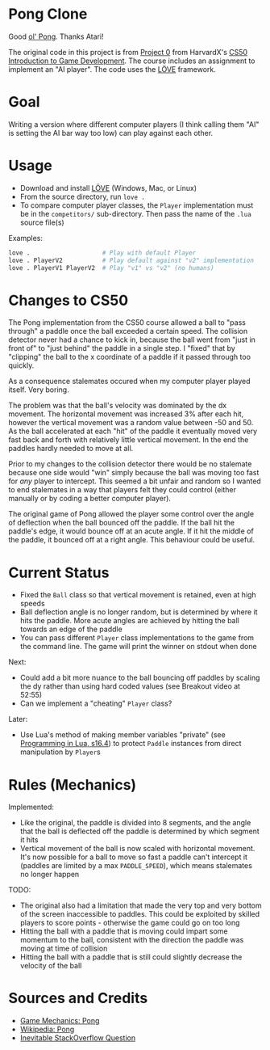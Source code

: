 # Pong Clone

Good [ol' Pong](https://en.wikipedia.org/wiki/Pong). Thanks Atari!
 
The original code in this project is from [Project 0](https://cs50.harvard.edu/games/2018/projects/0/) from HarvardX's [CS50 Introduction to Game Development](https://learning.edx.org/course/course-v1:HarvardX+CS50G+Games/home). The course includes an assignment to implement an "AI player". The code uses the [LÖVE](http://love2d.org/) framework.

# Goal

Writing a version where different computer players (I think calling them "AI" is setting the AI bar way too low) can play against each other.

# Usage

* Download and install [LÖVE](http://love2d.org/) (Windows, Mac, or Linux)
* From the source directory, run `love .`
* To compare computer player classes, the `Player` implementation must be in the `competitors/` sub-directory. Then pass the name of the `.lua` source file(s)

Examples:

```sh
love .                    # Play with default Player
love . PlayerV2           # Play default against "v2" implementation
love . PlayerV1 PlayerV2  # Play "v1" vs "v2" (no humans)

```

# Changes to CS50

The Pong implementation from the CS50 course allowed a ball to "pass through" a paddle once the ball exceeded a certain speed. The collision detector never had a chance to kick in, because the ball went from "just in front of" to "just behind" the paddle in a single step. I "fixed" that by "clipping" the ball to the x coordinate of a paddle if it passed through too quickly.

As a consequence stalemates occured when my computer player played itself. Very boring.

The problem was that the ball's velocity was dominated by the dx movement. The horizontal movement was increased 3% after each hit, however the vertical movement was a random value between -50 and 50. As the ball accelerated at each "hit" of the paddle it eventually moved very fast back and forth with relatively little vertical movement. In the end the paddles hardly needed to move at all. 

Prior to my changes to the collision detector there would be no stalemate because one side would "win" simply because the ball was moving too fast for *any* player to intercept. This seemed a bit unfair and random so I wanted to end stalemates in a way that players felt they could control (either manually or by coding a better computer player).

The original game of Pong allowed the player some control over the angle of deflection when the ball bounced off the paddle. If the ball hit the paddle's edge, it would bounce off at an acute angle. If it hit the middle of the paddle, it bounced off at a right angle. This behaviour could be useful.

# Current Status

* Fixed the `Ball` class so that vertical movement is retained, even at high speeds
* Ball deflection angle is no longer random, but is determined by where it hits the paddle. More acute angles are achieved by hitting the ball towards an edge of the paddle
* You can pass different `Player` class implementations to the game from the command line. The game will print the winner on stdout when done

Next:

* Could add a bit more nuance to the ball bouncing off paddles by scaling the dy rather than using hard coded values (see Breakout video at 52:55)
* Can we implement a "cheating" `Player` class?

Later:

* Use Lua's method of making member variables "private" (see [Programming in Lua, s16.4](https://www.lua.org/pil/16.4.html)) to protect `Paddle` instances from direct manipulation by `Player`s 

# Rules (Mechanics)

Implemented:

* Like the original, the paddle is divided into 8 segments, and the angle that the ball is deflected off the paddle is determined by which segment it hits
* Vertical movement of the ball is now scaled with horizontal movement. It's now possible for a ball to move so fast a paddle can't intercept it (paddles are limited by a max `PADDLE_SPEED`), which means stalemates no longer happen

TODO:

* The original also had a limitation that made the very top and very bottom of the screen inaccessible to paddles. This could be exploited by skilled players to score points - otherwise the game could go on too long
* Hitting the ball with a paddle that is moving could impart some momentum to the ball, consistent with the direction the paddle was moving at time of collision
* Hitting the ball with a paddle that is still could slightly decrease the velocity of the ball

# Sources and Credits

* [Game Mechanics: Pong](https://gamemechanics.fandom.com/wiki/Pong)
* [Wikipedia: Pong](https://en.wikipedia.org/wiki/Pong)
* [Inevitable StackOverflow Question](https://gamedev.stackexchange.com/questions/4253/in-pong-how-do-you-calculate-the-balls-direction-when-it-bounces-off-the-paddl)
